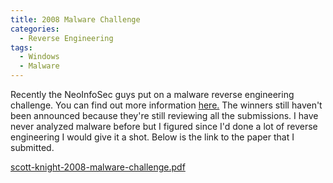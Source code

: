 ```yaml
---
title: 2008 Malware Challenge
categories:
  - Reverse Engineering
tags:
  - Windows
  - Malware
---
```


Recently the NeoInfoSec guys put on a malware reverse engineering challenge. You can find out more information <a href="http://www.malwarechallenge.info">here.</a> The winners still haven't been announced because they're still reviewing all the submissions. I have never analyzed malware before but I figured since I'd done a lot of reverse engineering I would give it a shot. Below is the link to the paper that I submitted.

<a href="http://hackeverything.files.wordpress.com/2008/11/scott-knight-2008-malware-challenge.pdf">scott-knight-2008-malware-challenge.pdf</a>
